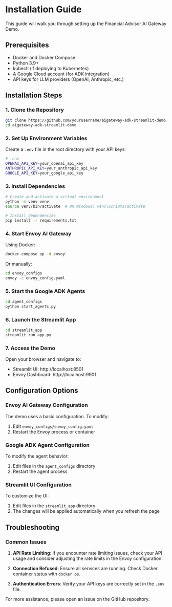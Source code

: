 # Installation Guide

This guide will walk you through setting up the Financial Advisor AI Gateway Demo.

## Prerequisites

- Docker and Docker Compose
- Python 3.9+
- kubectl (if deploying to Kubernetes)
- A Google Cloud account (for ADK integration)
- API keys for LLM providers (OpenAI, Anthropic, etc.)

## Installation Steps

### 1. Clone the Repository

```bash
git clone https://github.com/yourusername/aigateway-adk-streamlit-demo.git
cd aigateway-adk-streamlit-demo
```

### 2. Set Up Environment Variables

Create a `.env` file in the root directory with your API keys:

```bash
# .env
OPENAI_API_KEY=your_openai_api_key
ANTHROPIC_API_KEY=your_anthropic_api_key
GOOGLE_API_KEY=your_google_api_key
```

### 3. Install Dependencies

```bash
# Create and activate a virtual environment
python -m venv venv
source venv/bin/activate  # On Windows: venv\Scripts\activate

# Install dependencies
pip install -r requirements.txt
```

### 4. Start Envoy AI Gateway

Using Docker:

```bash
docker-compose up -d envoy
```

Or manually:

```bash
cd envoy_configs
envoy -c envoy_config.yaml
```

### 5. Start the Google ADK Agents

```bash
cd agent_configs
python start_agents.py
```

### 6. Launch the Streamlit App

```bash
cd streamlit_app
streamlit run app.py
```

### 7. Access the Demo

Open your browser and navigate to:
- Streamlit UI: http://localhost:8501
- Envoy Dashboard: http://localhost:9901

## Configuration Options

### Envoy AI Gateway Configuration

The demo uses a basic configuration. To modify:

1. Edit `envoy_configs/envoy_config.yaml`
2. Restart the Envoy process or container

### Google ADK Agent Configuration

To modify the agent behavior:

1. Edit files in the `agent_configs` directory
2. Restart the agent process

### Streamlit UI Configuration

To customize the UI:

1. Edit files in the `streamlit_app` directory
2. The changes will be applied automatically when you refresh the page

## Troubleshooting

### Common Issues

1. **API Rate Limiting**: If you encounter rate limiting issues, check your API usage and consider adjusting the rate limits in the Envoy configuration.

2. **Connection Refused**: Ensure all services are running. Check Docker container status with `docker ps`.

3. **Authentication Errors**: Verify your API keys are correctly set in the `.env` file.

For more assistance, please open an issue on the GitHub repository.
